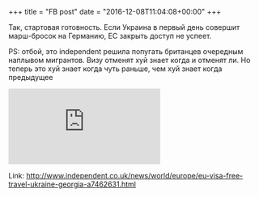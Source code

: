 +++
title = "FB post"
date = "2016-12-08T11:04:08+00:00"
+++

Так, стартовая готовность. Если Украина в первый день совершит марш-бросок на Германию, ЕС закрыть доступ не успеет. 

PS: отбой, это independent решила попугать британцев очередным наплывом мигрантов. Визу отменят хуй знает когда и отменят ли. Но теперь это хуй знает когда чуть раньше, чем хуй знает когда предыдущее



![Phote](https://external.xx.fbcdn.net/safe_image.php?d=AQAPKzdwvl4RRduH&w=130&h=130&url=https%3A%2F%2Fstatic.independent.co.uk%2Fs3fs-public%2Fthumbnails%2Fimage%2F2015%2F10%2F15%2F13%2FCQ3xQFqWsAAirna.jpg&cfs=1&_nc_hash=AQBygNPj04eNWXcg)


Link: http://www.independent.co.uk/news/world/europe/eu-visa-free-travel-ukraine-georgia-a7462631.html

